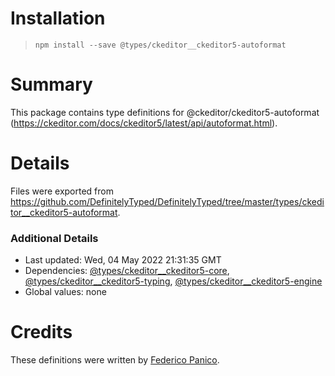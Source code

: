 # Installation
> `npm install --save @types/ckeditor__ckeditor5-autoformat`

# Summary
This package contains type definitions for @ckeditor/ckeditor5-autoformat (https://ckeditor.com/docs/ckeditor5/latest/api/autoformat.html).

# Details
Files were exported from https://github.com/DefinitelyTyped/DefinitelyTyped/tree/master/types/ckeditor__ckeditor5-autoformat.

### Additional Details
 * Last updated: Wed, 04 May 2022 21:31:35 GMT
 * Dependencies: [@types/ckeditor__ckeditor5-core](https://npmjs.com/package/@types/ckeditor__ckeditor5-core), [@types/ckeditor__ckeditor5-typing](https://npmjs.com/package/@types/ckeditor__ckeditor5-typing), [@types/ckeditor__ckeditor5-engine](https://npmjs.com/package/@types/ckeditor__ckeditor5-engine)
 * Global values: none

# Credits
These definitions were written by [Federico Panico](https://github.com/fedemp).
